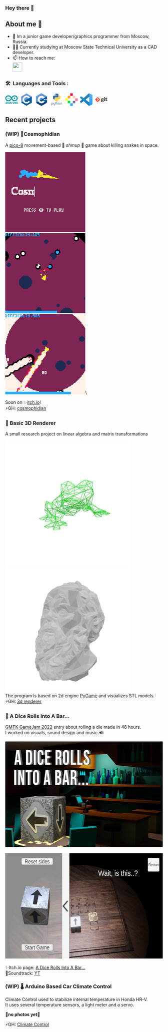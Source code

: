 ### Hey there 👋
## About me 👦

- 🔭 Im a junior game developer/graphics programmer from Moscow, Russia. 
- 🧑‍🎓 Currently studying at Moscow State Technical University as a CAD developer.
- 📫 How to reach me: &nbsp;\
[<img src="https://cdn3.iconfinder.com/data/icons/popular-services-brands-vol-2/512/telegram-512.png" width="30" height="30">](https://t.me/nerisuyu)

### 🛠 &nbsp;Languages and Tools :

<p>
  
<img src="https://github.com/devicons/devicon/blob/master/icons/arduino/arduino-original-wordmark.svg" title="Arduino" alt="Arduino" width="40" height="40"/>&nbsp;
<img src="https://github.com/devicons/devicon/blob/master/icons/c/c-original.svg" title="C" alt="C" width="40" height="40"/>&nbsp;
<img src="https://github.com/devicons/devicon/blob/master/icons/cplusplus/cplusplus-original.svg" title="C++" alt="C++" width="40" height="40"/>&nbsp;
<img src="https://github.com/devicons/devicon/blob/master/icons/python/python-original-wordmark.svg" title="python" alt="python" width="40" height="40"/>&nbsp;
<img src="icons/pico-8.png" title="pico-8" alt="pico-8" width="40" height="40"/>&nbsp;
<img src="icons/VSCode.png" title="VS Code" alt="VS Code" width="40" height="40"/>&nbsp;
<img src="https://github.com/devicons/devicon/blob/master/icons/git/git-original-wordmark.svg" title="Git" alt="Git" width="40" height="40"/>&nbsp;
</p>

## Recent projects

### (WIP) 🐍Cosmophidian
A [pico-8](https://www.lexaloffle.com/pico-8.php) movement-based 👾 *shmup* 👾 game about killing snakes in space.

![Alt Text](cosmophidian/cosmophidian_14.gif) ![Alt Text](cosmophidian/cosmophidian_1.gif) ![Alt Text](cosmophidian/cosmophidian_9.gif)\

Soon on ✨[itch.io](https://itch.io/)!\
⚡GH: [cosmophidian](https://github.com/nerisuyu/cosmophidian)

### 🎨 Basic 3D Renderer
A small research project on linear algebra and matrix transformations

![Alt Text](pygame_3d_renderer/frogfilling.gif) ![Alt Text](pygame_3d_renderer/socratus.gif)\
The program is based on 2d engine [PyGame](https://www.pygame.org/) and visualizes STL models.\
⚡GH: [3d renderer](https://github.com/nerisuyu/pygame_3d_engine)

### 🎲 A Dice Rolls Into A Bar...
[GMTK GameJam 2022](https://itch.io/jam/gmtk-jam-2022) entry about rolling a die made in 48 hours.\
I worked on visuals, sound design and music.🔊

<img src="A_Dice_Rolls_Into_A_Bar/ADRIAB_cover.jpg" title="ADRIAB" alt="ADRIAB" width="600" height="337"/>&nbsp;
<img src="A_Dice_Rolls_Into_A_Bar/ADRIAB_screenshot.png" title="ADRIAB" alt="ADRIAB" width="600" height="337"/>&nbsp;\
✨Itch.io page: [A Dice Rolls Into A Bar...](https://rembo51.itch.io/a-dice-rolls-into-a)\
🎵Soundtrack: [YT](https://youtu.be/SDezMVtSkho)

### (WIP) 🌡️ Arduino Based Car Climate Control
Climate Control used to stabilize internal temperature in Honda HR-V.\
It uses several temperature sensors, a light meter and a servo.

🚧**no photos yet**🚧

⚡GH: [Climate Control](https://github.com/nerisuyu/ArduinoCarClimateControl)
<!--
> sheesh
- 🔭 I’m currently working on COSMOPHIDIAN
- 🔭 I’m currently working on Climate Control For my Honda HR-V powered by Arduino 
- A Dice Rolls Into A Bar GMTK 2022 GameJam Entry
- ⚡3D visualizer based on Pygame2d⚡
- Climate Control 


*AAAAAAAAAAAAAAAAAAAAAAAAAAAAAAAAAAAAAAAAAAAAA*
**AAAAAAAAAAAAAAAAAAAAAAAAAAAAAAAAAAAAAAAAAAAAA**

**nerisuyu/nerisuyu** is a ✨ _special_ ✨ repository because its `README.md` (this file) appears on your GitHub profile.

Here are some ideas to get you started:



- 🔭 I’m currently working on ...
- 🌱 I’m currently learning ...
- 👯 I’m looking to collaborate on ...
- 🤔 I’m looking for help with ...
- 💬 Ask me about ...
- 📫 How to reach me: ...
- 😄 Pronouns: ...
- ⚡ Fun fact: ...
-->
<!--![Alt Text](cosmophidian/cosmophidian_0.gif) \ -->
